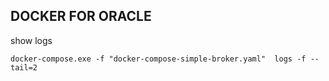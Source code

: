 ## DOCKER FOR ORACLE


 show logs
  
 `docker-compose.exe -f "docker-compose-simple-broker.yaml"  logs -f --tail=2`